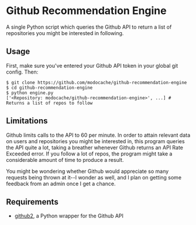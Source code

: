 # Github Recommendation Engine

A single Python script which queries the Github API
to return a list of repositories you might be interested
in following.

## Usage

First, make sure you've entered your Github API token in
your global git config. Then:

    $ git clone https://github.com/modocache/github-recommendation-engine
    $ cd github-recommendation-engine
    $ python engine.py
    ['<Repository: modocache/github-recommendation-engine>', ...] # Returns a list of repos to follow

## Limitations

Github limits calls to the API to 60 per minute. In order to
attain relevant data on users and repositories you might be
interested in, this program queries the API quite a lot, taking
a breather whenever Github returns an API Rate Exceeded error.
If you follow a lot of repos, the program might take a considerable
amount of time to produce a result.

You might be wondering whether Github would appreciate so many
requests being thrown at it--I wonder as well, and I plan on
getting some feedback from an admin once I get a chance.

## Requirements

- [github2](https://github.com/ask/python-github2), a Python wrapper for the Github API
